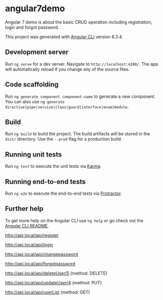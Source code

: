 # angular7demo
Angular 7 demo is about the basic CRUD operation including registration, login and forgot password.

This project was generated with [Angular CLI](https://github.com/angular/angular-cli) version 8.3.4.

## Development server

Run `ng serve` for a dev server. Navigate to `http://localhost:4200/`. The app will automatically reload if you change any of the source files.

## Code scaffolding

Run `ng generate component component-name` to generate a new component. You can also use `ng generate directive|pipe|service|class|guard|interface|enum|module`.

## Build

Run `ng build` to build the project. The build artifacts will be stored in the `dist/` directory. Use the `--prod` flag for a production build.

## Running unit tests

Run `ng test` to execute the unit tests via [Karma](https://karma-runner.github.io).

## Running end-to-end tests

Run `ng e2e` to execute the end-to-end tests via [Protractor](http://www.protractortest.org/).

## Further help

To get more help on the Angular CLI use `ng help` or go check out the [Angular CLI README](https://github.com/angular/angular-cli/blob/master/README.md).


http://api.local/api/register

http://api.local/api/login

http://api.local/api/changepassword

http://api.local/api/forgotpassword

http://api.local/api/deleteUser/5  (method: DELETE)

http://api.local/api/updateUser/4 (method: PUT)

http://api.local/api/userList (method: GET)
